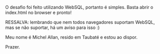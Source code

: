 O desafio foi feito utilizando WebSQL, portanto é simples. Basta abrir o index.html no browser e pronto!

RESSALVA: lembrando que nem todos navegadores suportam WebSQL, mas se não suportar, há um aviso para isso :)

Meu nome é Michel Allan, resido em Taubaté e estou ao dispor.

Prazer.